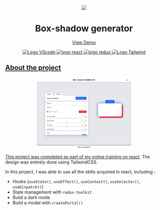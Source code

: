 <p align="center">
    <img src="public/favicon.ico">
</p>

<h1 align="center">
    Box-shadow generator
</h2>

<p align="center">
    <a href="https://calcagnoloic.github.io/box_shadow_generator/"> View Demo 

</p>

<p align="center">
    <img src="https://img.shields.io/badge/Visual_Studio_Code-0078D4?style=for-the-badge&logo=visual%20studio%20code&logoColor=white" alt="Logo VScode">
    <img src="https://img.shields.io/badge/React-20232A?style=for-the-badge&logo=react&logoColor=61DAFB" alt="logo react">
    <img src="https://img.shields.io/badge/Redux_Toolkit-593D88?style=for-the-badge&logo=redux&logoColor=white" alt="logo redux">
    <img src="https://img.shields.io/badge/Tailwind_CSS-38B2AC?style=for-the-badge&logo=tailwind-css&logoColor=white" alt="Logo Tailwind">
</p>

## About the project

<p align="center">
    <img src="src/assets/readme.png" width="60%">
</p>

This project was completed as part of my online training on [react](https://www.udemy.com/course/react-formation-complete/). The design was entirely done using TailwindCSS.

In this project, I was able to use all the skills acquired in react, including :

-   Hooks (`useState()`, `useEffect()`, `useContext()`, `useSelector()`, `useDispatch()`)
-   State management with `redux-toolkit`
-   Build a dark mode
-   Build a modal with `createPortal()`

